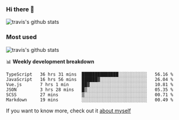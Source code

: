 ### Hi there 👋

<!--
**HondryTravis/HondryTravis** is a ✨ _special_ ✨ repository because its `README.md` (this file) appears on your GitHub profile.

Here are some ideas to get you started:

- 🔭 I’m currently working on ...
- 🌱 I’m currently learning ...
- 👯 I’m looking to collaborate on ...
- 🤔 I’m looking for help with ...
- 💬 Ask me about ...
- 📫 How to reach me: ...
- 😄 Pronouns: ...
- ⚡ Fun fact: ...
-->

![travis's github stats](https://github-readme-stats.vercel.app/api?username=HondryTravis&hide=stars)
### Most used
![travis's github stats](https://github-readme-stats.anuraghazra1.vercel.app/api/top-langs/?username=HondryTravis&layout=compact&hide_title=true)

📊 **Weekly development breakdown**

<!--START_SECTION:waka-->

```text
TypeScript   36 hrs 31 mins  ██████████████░░░░░░░░░░░   56.16 %
JavaScript   16 hrs 56 mins  ██████▓░░░░░░░░░░░░░░░░░░   26.04 %
Vue.js       7 hrs 1 min     ██▓░░░░░░░░░░░░░░░░░░░░░░   10.81 %
JSON         3 hrs 28 mins   █▒░░░░░░░░░░░░░░░░░░░░░░░   05.35 %
SCSS         27 mins         ▒░░░░░░░░░░░░░░░░░░░░░░░░   00.71 %
Markdown     19 mins         ░░░░░░░░░░░░░░░░░░░░░░░░░   00.49 %
```

<!--END_SECTION:waka-->

If you want to know more, check out it [about myself](https://hondrytravis.github.io/)
